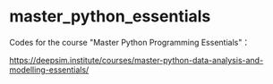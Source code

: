 # master_python_essentials
Codes for the course "Master Python Programming Essentials"：

https://deepsim.institute/courses/master-python-data-analysis-and-modelling-essentials/
